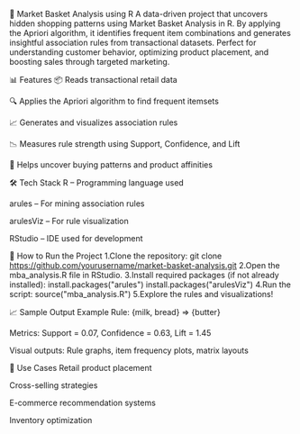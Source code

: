🛒 Market Basket Analysis using R
A data-driven project that uncovers hidden shopping patterns using Market Basket Analysis in R. By applying the Apriori algorithm, it identifies frequent item combinations and generates insightful association rules from transactional datasets. Perfect for understanding customer behavior, optimizing product placement, and boosting sales through targeted marketing.

📊 Features
📦 Reads transactional retail data

🔍 Applies the Apriori algorithm to find frequent itemsets

📈 Generates and visualizes association rules

📉 Measures rule strength using Support, Confidence, and Lift

🧠 Helps uncover buying patterns and product affinities

🛠️ Tech Stack
R – Programming language used

arules – For mining association rules

arulesViz – For rule visualization

RStudio – IDE used for development

🚀 How to Run the Project
1.Clone the repository:
git clone https://github.com/yourusername/market-basket-analysis.git
2.Open the mba_analysis.R file in RStudio.
3.Install required packages (if not already installed):
install.packages("arules")
install.packages("arulesViz")
4.Run the script:
source("mba_analysis.R")
5.Explore the rules and visualizations!

📈 Sample Output
Example Rule: {milk, bread} => {butter}

Metrics: Support = 0.07, Confidence = 0.63, Lift = 1.45

Visual outputs: Rule graphs, item frequency plots, matrix layouts

🧠 Use Cases
Retail product placement

Cross-selling strategies

E-commerce recommendation systems

Inventory optimization


